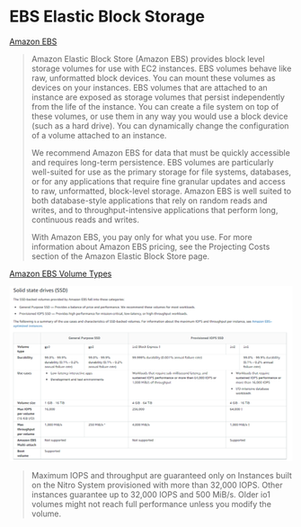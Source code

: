# EBS Elastic Block Storage

[Amazon EBS](https://docs.aws.amazon.com/AWSEC2/latest/UserGuide/AmazonEBS.html)

> Amazon Elastic Block Store (Amazon EBS) provides block level storage volumes for use with EC2 instances. EBS volumes behave like raw, unformatted block devices. You can mount these volumes as devices on your instances. EBS volumes that are attached to an instance are exposed as storage volumes that persist independently from the life of the instance. You can create a file system on top of these volumes, or use them in any way you would use a block device (such as a hard drive). You can dynamically change the configuration of a volume attached to an instance.
>
> We recommend Amazon EBS for data that must be quickly accessible and requires long-term persistence. EBS volumes are particularly well-suited for use as the primary storage for file systems, databases, or for any applications that require fine granular updates and access to raw, unformatted, block-level storage. Amazon EBS is well suited to both database-style applications that rely on random reads and writes, and to throughput-intensive applications that perform long, continuous reads and writes.
>
> With Amazon EBS, you pay only for what you use. For more information about Amazon EBS pricing, see the Projecting Costs section of the Amazon Elastic Block Store page.

[Amazon EBS Volume Types](https://docs.aws.amazon.com/AWSEC2/latest/UserGuide/ebs-volume-types.html)

![Alt text](https://github.com/MathewT/aws-certified-solutions-architect-associate-2020/blob/master/practice-exam-01/EBS-SSD.png "Optional title")

> Maximum IOPS and throughput are guaranteed only on Instances built on the Nitro System provisioned with more than 32,000 IOPS. Other instances guarantee up to 32,000 IOPS and 500 MiB/s. Older io1 volumes might not reach full performance unless you modify the volume.



